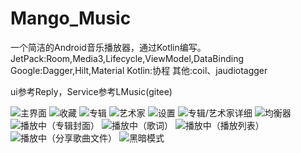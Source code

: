 # Mango_Music
一个简洁的Android音乐播放器，通过Kotlin编写。
JetPack:Room,Media3,Lifecycle,ViewModel,DataBinding
Google:Dagger,Hilt,Material
Kotlin:协程
其他:coil、jaudiotagger

ui参考Reply，Service参考LMusic(gitee)

![主界面](/art/1.jpg)
![收藏](/art/2.jpg)
![专辑](/art/3.jpg)
![艺术家](/art/4.jpg)
![设置](/art/5.jpg)
![专辑/艺术家详细](/art/6.jpg)
![均衡器](/art/7.jpg)
![播放中（专辑封面）](/art/8.jpg)
![播放中（歌词）](/art/9.jpg)
![播放中（播放列表）](/art/10.jpg)
![播放中（分享歌曲文件）](/art/11.jpg)
![黑暗模式](/art/12.jpg)
